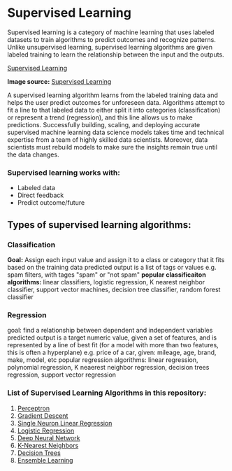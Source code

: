 # Supervised Learning

Supervised learning is a category of machine learning that uses labeled datasets to train algorithms to predict outcomes and recognize patterns. Unlike unsupervised learning, supervised learning algorithms are given labeled training to learn the relationship between the input and the outputs. 


[Supervised Learning](Images/Supervised_learning.jpeg)

**Image source:** [Supervised Learning](https://www.kdnuggets.com/understanding-supervised-learning-theory-and-overview)


A supervised learning algorithm learns from the labeled training data and helps the user predict outcomes for unforeseen data. Algorithms attempt to fit a line to that labeled data to either split it into categories (classification) or represent a trend (regression), and this line allows us to make predictions. Successfully building, scaling, and deploying accurate supervised machine learning data science models takes time and technical expertise from a team of highly skilled data scientists. Moreover, data scientists must rebuild models to make sure the insights remain true until the data changes.

### Supervised learning works with:

* Labeled data
* Direct feedback
* Predict outcome/future


## Types of supervised learning algorithms:

### Classification
**Goal:**    Assign each input value and assign it to a class or category that it fits based on the training data
            predicted output is a list of tags or values
            e.g. spam filters, with tages "spam" or "not spam"
**popular classificaiton algorithms:** linear classifiers, logistic regression, K nearest neighbor classifier, support vector machines, decision tree classifier, random forest classifier

### Regression
goal: find a relationship between dependent and independent variables
predicted output is a target numeric value, given a set of features, and is represented by a line of best fit (for a model with more than two features, this is often a hyperplane)
e.g. price of a car, given: mileage, age, brand, make, model, etc
popular regression algorithms: linear regression, polynomial regression, K neaerest neighbor regression, decision trees regression, support vector regression


### List of Supervised Learning Algorithms in this repository:

1. [Perceptron](https://github.com/vkr93/Data-Science-and-Machine-Learning-INDE-577---Spring-2024-/tree/main/Supervised%20Learning/1_perceptron)
2. [Gradient Descent](https://github.com/vkr93/Data-Science-and-Machine-Learning-INDE-577---Spring-2024-/tree/main/Supervised%20Learning/2_Gradient%20Descent)
3. [Single Neuron Linear Regression](https://github.com/vkr93/Data-Science-and-Machine-Learning-INDE-577---Spring-2024-/tree/main/Supervised%20Learning/3_Single%20Neuron%20Linear%20Regression)
4. [Logistic Regression](https://github.com/vkr93/Data-Science-and-Machine-Learning-INDE-577---Spring-2024-/tree/main/Supervised%20Learning/4_Logistic_Regression)
5. [Deep Neural Network](https://github.com/vkr93/Data-Science-and-Machine-Learning-INDE-577---Spring-2024-/tree/main/Supervised%20Learning/5_%20Deep%20Neural%20Network)
6. [K-Nearest Neighbors](https://github.com/vkr93/Data-Science-and-Machine-Learning-INDE-577---Spring-2024-/tree/main/Supervised%20Learning/6_K_Nearest%20Neighbors)
7. [Decision Trees](https://github.com/vkr93/Data-Science-and-Machine-Learning-INDE-577---Spring-2024-/tree/main/Supervised%20Learning/7_Decision%20Trees)
8. [Ensemble Learning](https://github.com/vkr93/Data-Science-and-Machine-Learning-INDE-577---Spring-2024-/tree/main/Supervised%20Learning/8_Ensemble%20Random%20Forest)